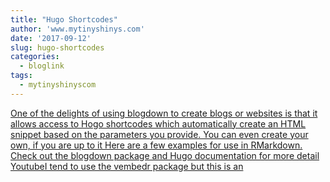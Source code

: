 ```yaml
---
title: "Hugo Shortcodes"
author: 'www.mytinyshinys.com'
date: '2017-09-12'
slug: hugo-shortcodes
categories:
  - bloglink
tags:
  - mytinyshinyscom
---
```


[One of the delights of using blogdown to create blogs or websites is that it allows access to Hogo shortcodes which automatically create an HTML snippet based on the parameters you provide. You can even create your own, if you are up to it Here are a few examples for use in RMarkdown. Check out the blogdown package and Hugo documentation for more detail YoutubeI tend to use the vembedr package but this is an<i class="fas fa-external-link-alt"></i>](https://www.mytinyshinys.com/2017/09/12/hugo-shortcodes/)

